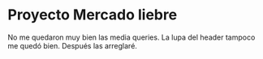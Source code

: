 # Proyecto Mercado liebre

No me quedaron muy bien las media queries. La lupa del header tampoco me quedó bien. Después las arreglaré. 
